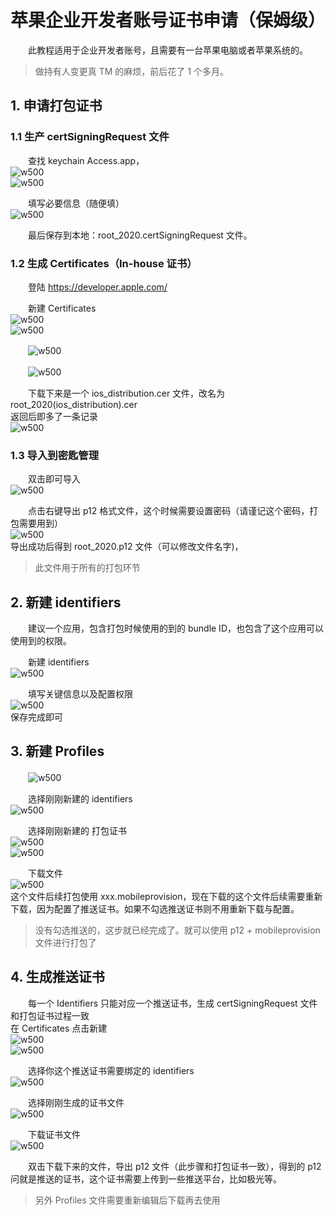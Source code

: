 # 苹果企业开发者账号证书申请（保姆级）

　　此教程适用于企业开发者账号，且需要有一台苹果电脑或者苹果系统的。

> 做持有人变更真 TM 的麻烦，前后花了 1 个多月。
>

## 1. 申请打包证书

### 1.1 生产 certSigningRequest 文件

　　查找 keychain Access.app，  
![w500](http://img.lsof.fun/2020-07-28-15959411655480.jpg)  
![w500](http://img.lsof.fun/2020-07-28-15959418155479.jpg)

　　填写必要信息（随便填）  
![w500](http://img.lsof.fun/2020-07-28-D3C47D99-D44C-4372-8FB5-007D17F0E36A.png)

　　最后保存到本地：root_2020.certSigningRequest 文件。

### 1.2 生成 Certificates（In-house 证书）

　　登陆 https://developer.apple.com/

　　新建 Certificates  
![w500](http://img.lsof.fun/2020-07-28-72D0CBFA-4476-4BB0-BF71-5273804CE2CE.png)  
![w500](http://img.lsof.fun/2020-07-28-8A347D87-C696-4BA3-9599-4BC78939546A.png)

　　![w500](http://img.lsof.fun/2020-07-28-C94303F5-B655-4248-AB0F-CD883F3D4ACA.png)

　　![w500](http://img.lsof.fun/2020-07-28-59570EF0-0BFC-4A1A-933D-0625D0B87EE2.png)

　　下载下来是一个 ios_distribution.cer 文件，改名为 root_2020(ios_distribution).cer  
返回后即多了一条记录  
![w500](http://img.lsof.fun/2020-07-28-62532929-0AC6-4735-A4AD-C8C341B063A2.png)

### 1.3 导入到密匙管理

　　双击即可导入  
![w500](http://img.lsof.fun/2020-07-28-FA681DF1-8ACC-429C-8097-EA0304436E5B.png)

　　点击右键导出 p12 格式文件，这个时候需要设置密码（请谨记这个密码，打包需要用到）  
![w500](http://img.lsof.fun/2020-07-28-8027834B-66F7-4841-9D4A-5559C2CA30BC.png)  
导出成功后得到 root_2020.p12 文件（可以修改文件名字)，

> 此文件用于所有的打包环节
>

## 2. 新建 identifiers

　　建议一个应用，包含打包时候使用的到的 bundle ID，也包含了这个应用可以使用到的权限。

　　新建 identifiers  
![w500](http://img.lsof.fun/2020-07-28-8EEC8FC6-3D7C-40BD-B3EA-D9BD6B035F02.png)

　　填写关键信息以及配置权限  
![w500](http://img.lsof.fun/2020-07-28-01E3361F-AF2C-4408-A613-FC80BFC84A28.png)  
保存完成即可

## 3. 新建 Profiles

　　![w500](http://img.lsof.fun/2020-07-28-53066A82-00D3-4227-9710-CCCDE46E735A.png)

　　选择刚刚新建的 identifiers  
 ![w500](http://img.lsof.fun/2020-07-28-728AF984-E844-4A1D-B27B-EFD928116C2D.png)

　　选择刚刚新建的 打包证书  
![w500](http://img.lsof.fun/2020-07-28-5333B695-FDEE-40CB-90B1-CD373572F42D.png)  
![w500](http://img.lsof.fun/2020-07-28-EDE32965-02DE-4EEE-8808-85C5F2502BEF.png)

　　下载文件  
![w500](http://img.lsof.fun/2020-07-28-5583CBF7-C1D6-4B74-B792-3A5EA0293285.png)  
这个文件后续打包使用 xxx.mobileprovision，现在下载的这个文件后续需要重新下载，因为配置了推送证书。如果不勾选推送证书则不用重新下载与配置。

> 没有勾选推送的，这步就已经完成了。就可以使用 p12 + mobileprovision 文件进行打包了
>

## 4. 生成推送证书

　　每一个 Identifiers 只能对应一个推送证书，生成 certSigningRequest 文件和打包证书过程一致  
在 Certificates 点击新建  
![w500](http://img.lsof.fun/2020-07-28-72D0CBFA-4476-4BB0-BF71-5273804CE2CE.png)  
![w500](http://img.lsof.fun/2020-07-28-1C0B8200-00B0-44DD-A09C-A738613E506A.png)

　　选择你这个推送证书需要绑定的 identifiers  
![w500](http://img.lsof.fun/2020-07-28-DF5D3D9B-45C0-47B8-932C-3DC4C6749C18.png)

　　选择刚刚生成的证书文件  
![w500](http://img.lsof.fun/2020-07-28-7160F932-F882-465A-90FE-597E670D9C4B.png)

　　下载证书文件  
![w500](http://img.lsof.fun/2020-07-28-63223A40-823F-40C6-BD34-C7A5A3BDD4BE.png)

　　双击下载下来的文件，导出 p12 文件（此步骤和打包证书一致），得到的 p12 问就是推送的证书，这个证书需要上传到一些推送平台，比如极光等。

> 另外 Profiles 文件需要重新编辑后下载再去使用
>
